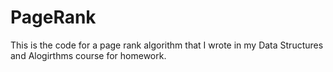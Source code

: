 # PageRank
<p> This is the code for a page rank algorithm that I wrote in my Data Structures and Alogirthms course for homework. 
</p>
